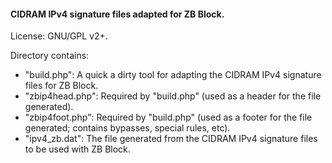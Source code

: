 #### CIDRAM IPv4 signature files adapted for ZB Block.

License: GNU/GPL v2+.

Directory contains:
- "build.php": A quick a dirty tool for adapting the CIDRAM IPv4 signature files for ZB Block.
- "zbip4head.php": Required by "build.php" (used as a header for the file generated).
- "zbip4foot.php": Required by "build.php" (used as a footer for the file generated; contains bypasses, special rules, etc).
- "ipv4_zb.dat": The file generated from the CIDRAM IPv4 signature files to be used with ZB Block.
